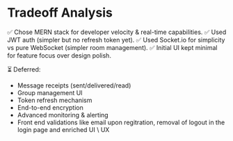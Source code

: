 
# Tradeoff Analysis

✅ Chose MERN stack for developer velocity & real-time capabilities.
✅ Used JWT auth (simpler but no refresh token yet).
✅ Used Socket.io for simplicity vs pure WebSocket (simpler room management).
✅ Initial UI kept minimal for feature focus over design polish.

⏳ Deferred:
- Message receipts (sent/delivered/read)
- Group management UI
- Token refresh mechanism
- End-to-end encryption
- Advanced monitoring & alerting
- Front end validations like email upon regitration, removal of logout in the login page and enriched UI \ UX
